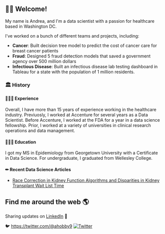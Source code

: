 ## 👋🏽 Welcome!

My name is Andrea, and I'm a data scientist with a passion for healthcare based in Washington DC. 

 I've worked on a bunch of different teams and projects, including:

- **Cancer**: Built decision tree model to predict the cost of cancer care for breast cancer patients 
- **Fraud**: Designed 5 fraud detection models that saved a government agency over 500 million dollars
- **Infectious Disease**: Built an infectious disease lab testing dashboard in Tableau for a state with the population of 1 million residents. 


### 🏛 History

#### 👩🏾‍💻 Experience

Overall, I have more than 15 years of experience working in the healthcare industry. Previuosly, I worked at Accenture for several years as a Data Scientist. Before Accenture, I worked at the FDA for a year in a data science fellowship. Prior, I worked at a variety of universities in clinical research operations and data management. 

#### 👩🏾‍🎓 Education

I got my MS in Epidemiology from Georgetown University with a Certificate in Data Science. For undergraduate, I graduated from Wellesley College. 

#### &#x270f; Recent Data Science Articles 
* [Race Correction in Kidney Function Algorithms and Disparities in Kidney Transplant Wait List Time](https://healthdatascience.substack.com/p/race-correction-in-kidney-function)

## Find me around the web 🌎
Sharing updates on <a href="https://www.linkedin.com/in/andreahobby/">LinkedIn</a> 💼

:bird: https://twitter.com/@ahobby9 <a href="https://twitter.com/ahobby9"><img src="https://img.shields.io/twitter/follow/ahobby9?label=Twitter&style=social" alt="Twitter"></a>
